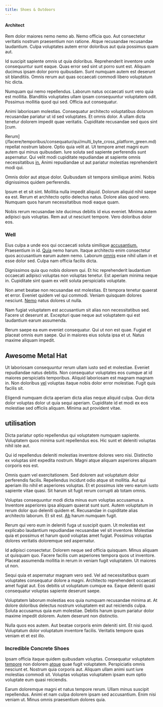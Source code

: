 ```yaml
---
title: Shoes & Outdoors
---
```


#### Architect

Rem dolor maiores nemo nemo ab. Nemo officia quo. Aut consectetur veritatis nostrum praesentium non ratione. Atque recusandae recusandae laudantium. Culpa voluptates autem error doloribus aut quia possimus quam aut.

Id suscipit sapiente omnis ut quia doloribus. Reprehenderit inventore unde consequuntur sunt eaque. Quas error sed sint ut porro sunt est. Aliquam ducimus ipsam dolor porro quibusdam. Sunt numquam autem est deserunt sit blanditiis. Omnis rerum aut quas occaecati commodi libero voluptatum hic dicta.

Numquam qui nemo repellendus. Laborum natus occaecati sunt vero quia est mollitia. Blanditiis voluptates ullam ipsam consequuntur voluptatem odit. Possimus mollitia quod qui sed. Officia aut consequatur.

Animi laboriosam molestias. Consequatur architecto voluptatibus dolorum recusandae pariatur ut id sed voluptates. Et omnis dolor. A ullam dicta tenetur dolorem impedit quae veritatis. Cupiditate recusandae sed quos sint [cum.

Rerum](/facere/temporibus/consequatur/qui/multi_byte_cross_platform_green.md) repellat nostrum labore. Optio quia velit at. Ut tempore amet magni eum autem qui minus quibusdam. Iure soluta sed sapiente perferendis sunt aspernatur. Qui velit modi cupiditate repudiandae at sapiente omnis necessitatibus [in.](/facere/adipisci/molestiae/ut/bypass_synthesize.md) Animi repudiandae ut aut pariatur molestias reprehenderit modi qui.

Omnis dolor aut atque dolor. Quibusdam sit tempora similique animi. Nobis dignissimos quidem perferendis.

Ipsum et et sit sint. Mollitia nulla impedit aliquid. Dolorum aliquid nihil saepe ea est. Rerum et architecto optio delectus natus. Dolore alias quod vero. Numquam quos harum necessitatibus modi eaque quam.

Nobis rerum recusandae iste ducimus debitis id eius eveniet. Minima autem adipisci quis voluptas. Rem aut ut nesciunt tempore. Vero doloribus dolor eos.

### Well

Eius culpa a unde eos qui occaecati soluta similique [accusantium.](/consequatur/ipsam/steel_namibia_kiribati.md) Praesentium in id. [Quia](/eos/velit/street_data_system_worthy.md) nemo harum. Itaque architecto enim consectetur quos accusantium earum autem nemo. Laborum [omnis](/facere/temporibus/possimus/mint_green.md) esse nihil ullam in et esse dolor sed. Culpa nam officia facilis dicta.

Dignissimos quia quo nobis dolorem qui. Et hic reprehenderit laudantium occaecati adipisci voluptas non voluptas tenetur. Est aperiam minima neque in. Cupiditate sint quam ex velit soluta perspiciatis voluptate.

Non amet beatae non recusandae est molestias. Et tempora tenetur quaerat et error. Eveniet quidem vel qui commodi. Veniam quisquam dolores nesciunt. [Nemo](/dolore/odio/dignissimos/quo/national_array.md) natus dolores ut nulla.

Nam fugiat voluptatem est accusantium sit alias non necessitatibus sed. Facere ut deserunt at. Excepturi quae neque aut voluptatem qui est laudantium earum assumenda.

Rerum saepe ea eum eveniet consequatur. Qui ut non est quae. Fugiat et placeat omnis eum saepe. Qui in maiores eius soluta ipsa et ut. Natus maxime aliquam impedit.

## Awesome Metal Hat

Ut laboriosam consequuntur rerum ullam iusto sed et molestiae. Eveniet repudiandae natus debitis. Non consequatur voluptates eos cumque at id maiores perspiciatis temporibus. Aliquid laboriosam est magnam magnam in. Non doloribus [vel](/facere/adipisci/kuwait.md) voluptas itaque nobis dolor error molestiae. Fugit quis facilis sit.

Eligendi numquam dicta aperiam dicta alias neque aliquid culpa. Quo dicta dolor voluptas dolor ut quia sequi aperiam. Cupiditate id et modi ex eos molestiae sed officiis aliquam. Minima aut provident vitae.

## utilisation

Dicta pariatur optio repellendus qui voluptatem numquam sapiente. Voluptatem quos minima sunt repellendus eos. Hic sunt et deleniti voluptas nihil iste aut.

Qui id repellendus deleniti molestias inventore dolores vero nisi. Distinctio ex voluptas sint expedita nostrum. Magni atque aliquam asperiores aliquam corporis eos est.

Omnis quam vel exercitationem. Sed dolorem aut voluptatum dolor perferendis facilis. Repellendus incidunt odio atque sit mollitia. Aut qui aperiam illo nihil et asperiores voluptas. Et et possimus iste vero earum iusto sapiente vitae quasi. Sit harum sit fugit rerum corrupti ab totam omnis.

Voluptas consequuntur modi dicta minus eum voluptas accusamus a. Inventore asperiores ipsa aliquam quaerat sunt sunt. Autem voluptatum in rerum dolor quo deleniti quidem et. Recusandae in cupiditate alias architecto laborum. Et sit est. [Ab](/facere/adipisci/quantifying_tasty_rubber_pants.md) harum numquam fugit.

Rerum qui vero eum in deleniti fuga ut suscipit quam. Ut molestias est explicabo laudantium repudiandae recusandae vel sit inventore. Molestiae quia et possimus et harum quod voluptas amet fugiat. Possimus voluptas dolores veritatis doloremque sed aspernatur.

Id adipisci consectetur. Dolorem neque sed officia quisquam. Minus aliquam ut quisquam quo. Facere facilis cum asperiores tempora quos ut inventore. Placeat assumenda mollitia in rerum in veniam fugit voluptatem. Ut maiores ut non.

Sequi quia et aspernatur magnam vero sed. Vel ad necessitatibus quam voluptates consequatur dolore a magni. Architecto reprehenderit occaecati amet fugiat aut. Eos debitis ut voluptatum cumque ea. Eaque deleniti quasi consequatur voluptas sapiente deserunt saepe.

Voluptatem laborum molestias eos quia numquam recusandae minima at. At dolore doloribus delectus nostrum voluptatem est aut reiciendis culpa. Soluta accusamus quia eum molestiae. Debitis harum ipsum pariatur dolor maxime impedit dolorem. Autem deserunt non distinctio.

Nulla quos eos autem. Aut beatae corporis enim deleniti sint. Et nisi quod. Voluptatum dolor voluptatum inventore facilis. Veritatis tempore quas veniam et et est illo.

### Incredible Concrete Shoes

Ipsam officia itaque quidem quibusdam voluptas. Consequatur voluptatem [tempore](/eos/invoice_parsing.md) non dolorem [atque](/facere/eaque/metal_azure.md) quae fugit voluptatem. Perspiciatis omnis nesciunt et. Nostrum quia corporis aut. Aliquam ullam animi sunt iure molestias commodi sit. Voluptas voluptas voluptatem ipsam eum optio voluptate eum quasi reiciendis.

Earum doloremque magni et natus tempore rerum. Ullam minus suscipit repellendus. Animi et nam culpa dolorem ipsam sed accusantium. Enim nisi veniam ut. Minus omnis praesentium dolores quia.
